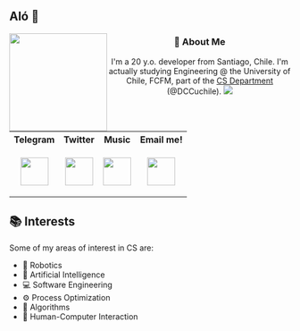 <h2>Aló 👋</h2>
<img align="left" src="https://user-images.githubusercontent.com/45862114/199099932-bda5f404-226a-415c-8d1c-89afe75105ff.gif" width="175px"></img>
<h3 align="center">💬 About Me</h3>
<p align="center">
 I'm a 20 y.o. developer from Santiago, Chile. I'm actually studying Engineering @ the University of Chile, FCFM, part of the <a href="https://www.dcc.uchile.cl/" target="_blank">CS Department</a> (@DCCuchile). <img src="https://komarev.com/ghpvc/?username=maxfloresv"></img>
</p>

<table align="center">
  <tr>
    <th>Telegram</th>
    <th>Twitter</th>
    <th>Music</th>
    <th>Email me!</th>
  </tr>
  <tr>
    <td><p align="center"><a href="https://t.me/v4_maximo"><img src="https://user-images.githubusercontent.com/45862114/199097271-4710c839-1734-43e4-a9c7-0c3312e53494.png" width="50px"></img></a></p></td>
    <td><p align="center"><a href="https://twitter.com/v4_maximo"><img src="https://user-images.githubusercontent.com/45862114/199098139-b5d5a136-b4c4-4d7d-94e8-b9f2a5468a38.png" width="50px"></img></a></p></td>
    <td><p align="center"><a href="https://open.spotify.com/user/n3uhrt19kdv7prdxogibsdte6"><img src="https://user-images.githubusercontent.com/45862114/199097711-2486962f-8165-47c7-8887-fd149b5a551b.png" width="50px"></img></a></p></td>
    <td><p align="center"><a href="mailto:maximo.flores@ug.uchile.cl"><img src="https://user-images.githubusercontent.com/45862114/199100632-f380c613-4d66-4b2b-94ac-b1264003817d.png" width="50px"></img></a></p></td>
  </tr>
</table>


<p align="center"></p>

## 📚 Interests
Some of my areas of interest in CS are:
* 🤖 Robotics
* 🧠 Artificial Intelligence
* 💻 Software Engineering
* ⚙️ Process Optimization
* 🔧 Algorithms
* 🧑 Human-Computer Interaction

